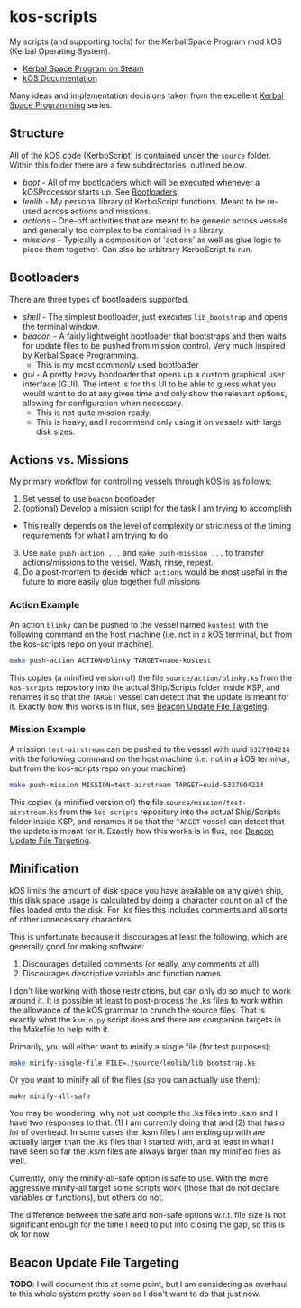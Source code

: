 # kos-scripts

My scripts (and supporting tools) for the Kerbal Space Program mod kOS (Kerbal Operating System).

- [Kerbal Space Program on Steam](https://store.steampowered.com/app/220200/Kerbal_Space_Program/)
- [kOS Documentation](https://ksp-kos.github.io/KOS/)

Many ideas and implementation decisions taken from the excellent [Kerbal Space Programming][kerbal-space-programming] series.

## Structure

All of the kOS code (KerboScript) is contained under the `source` folder. Within this folder there are a few subdirectories, outlined below.

- *boot* - All of my bootloaders which will be executed whenever a kOSProcessor starts up. See [Bootloaders](#bootloaders).
- *leolib* - My personal library of KerboScript functions. Meant to be re-used across actions and missions.
- *actions* - One-off activities that are meant to be generic across vessels and generally too complex to be contained in a library.
- *missions* - Typically a composition of 'actions' as well as glue logic to piece them together. Can also be arbitrary KerboScript to run.

## Bootloaders

There are three types of bootloaders supported.
- *shell* - The simplest bootloader, just executes `lib_bootstrap` and opens the terminal window. 
- *beacon* - A fairly lightweight bootloader that bootstraps and then waits for update files to be pushed from mission control. Very much inspired by [Kerbal Space Programming][kerbal-space-programming].
  - This is my most commonly used bootloader
- *gui* - A pretty heavy bootloader that opens up a custom graphical user interface (GUI). The intent is for this UI to be able to guess what you would want to do at any given time and only show the relevant options, allowing for configuration when necessary.
  - This is not quite mission ready.
  - This is heavy, and I recommend only using it on vessels with large disk sizes.

## Actions vs. Missions

My primary workflow for controlling vessels through kOS is as follows:

1. Set vessel to use `beacon` bootloader
2. (optional) Develop a mission script for the task I am trying to accomplish
  - This really depends on the level of complexity or strictness of the timing requirements for what I am trying to do.
3. Use `make push-action ...` and `make push-mission ...` to transfer actions/missions to the vessel. Wash, rinse, repeat.
4. Do a post-mortem to decide which `actions` would be most useful in the future to more easily glue together full missions

### Action Example

An action `blinky` can be pushed to the vessel named `kostest` with the following command on the host machine (i.e. not in a kOS terminal, but from the kos-scripts repo on your machine).

```bash
make push-action ACTION=blinky TARGET=name-kostest
```

This copies (a minified version of) the file `source/action/blinky.ks` from the `kos-scripts` repository into the actual Ship/Scripts folder inside KSP, and renames it so that the `TARGET` vessel can detect that the update is meant for it. Exactly how this works is in flux, see [Beacon Update File Targeting](#beacon-update-file-targeting).

### Mission Example

A mission `test-airstream` can be pushed to the vessel with uuid `5327904214` with the following command on the host machine (i.e. not in a kOS terminal, but from the kos-scripts repo on your machine).

```bash
make push-mission MISSION=test-airstream TARGET=uuid-5327904214
```

This copies (a minified version of) the file `source/mission/test-airstream.ks` from the `kos-scripts` repository into the actual Ship/Scripts folder inside KSP, and renames it so that the `TARGET` vessel can detect that the update is meant for it. Exactly how this works is in flux, see [Beacon Update File Targeting](#beacon-update-file-targeting).

## Minification

kOS limits the amount of disk space you have available on any given ship, this disk space usage is calculated by doing a character count on all of the files loaded onto the disk. For .ks files this includes comments and all sorts of other unnecessary characters.

This is unfortunate because it discourages at least the following, which are generally good for making software:

1. Discourages detailed comments (or really, any comments at all)
2. Discourages descriptive variable and function names

I don't like working with those restrictions, but can only do so much to work around it. It is possible at least to post-process the .ks files to work within the allowance of the kOS grammar to crunch the source files. That is exactly what the `ksmin.py` script does and there are companion targets in the Makefile to help with it.

Primarily, you will either want to minify a single file (for test purposes):

```bash
make minify-single-file FILE=./source/leolib/lib_bootstrap.ks
```

Or you want to minify all of the files (so you can actually use them):

```base
make minify-all-safe
```

You may be wondering, why not just compile the .ks files into .ksm and I have two responses to that. (1) I am currently doing that and (2) that has *a lot* of overhead. In some cases the .ksm files I am ending up with are actually larger than the .ks files that I started with, and at least in what I have seen so far the .ksm files are always larger than my minified files as well.

Currently, only the minify-all-safe option is safe to use. With the more
aggressive minify-all target some scripts work (those that do not declare
variables or functions), but others do not.

The difference between the safe and non-safe options w.r.t. file size is not
significant enough for the time I need to put into closing the gap, so this is
ok for now.

## Beacon Update File Targeting

**TODO**: I will document this at some point, but I am considering an overhaul to this whole system pretty soon so I don't want to do that just now.

[kerbal-space-programming]: https://www.youtube.com/watch?v=fNlAME5eU3o&list=PLb6UbFXBdbCrvdXVgY_3jp5swtvW24fYv
